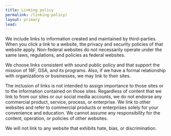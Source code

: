 ```yaml
---
title: Linking policy
permalink: /linking-policy/
layout: primary
lead:
---
```


We include links to information created and maintained by third-parties. When you click a link to a website, the privacy and security policies of that website apply. Non-federal websites do not necessarily operate under the same laws, regulations, and policies as federal websites.

We choose links consistent with sound public policy and that support the mission of 18F, GSA, and its programs. Also, if we have a formal relationship with organizations or businesses, we may link to their sites.

The inclusion of links is not intended to assign importance to those sites or to the information contained on those sites. Regardless of content that we link to from our sites or our social media accounts, we do not endorse any commercial product, service, process, or enterprise. We link to other websites and refer to commercial products or enterprises solely for your convenience and education. We cannot assume any responsibility for the content, operation, or policies of other websites.

We will not link to any website that exhibits hate, bias, or discrimination.

